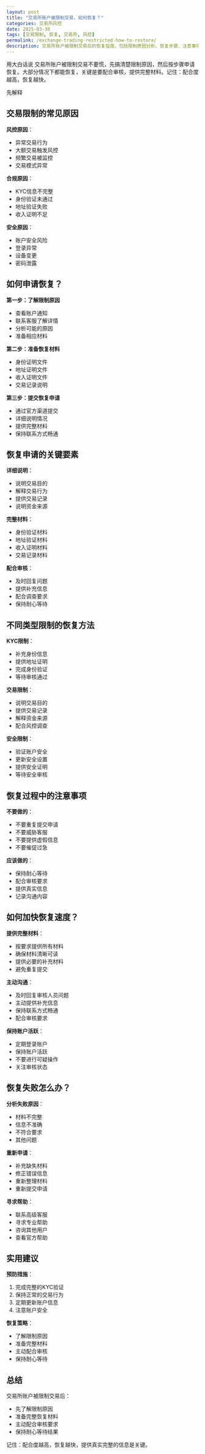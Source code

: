 ```yaml
---
layout: post
title: "交易所账户被限制交易，如何恢复？"
categories: 交易所风控
date: 2025-03-30
tags: [交易限制, 恢复, 交易所, 风控]
permalink: /exchange-trading-restricted-how-to-restore/
description: 交易所账户被限制交易后的恢复指南，包括限制原因分析、恢复步骤、注意事项等。
---
```


用大白话说
交易所账户被限制交易不要慌，先搞清楚限制原因，然后按步骤申请恢复。大部分情况下都能恢复，关键是要配合审核，提供完整材料。记住：配合度越高，恢复越快。

先解释

## 交易限制的常见原因

**风控原因**：
- 异常交易行为
- 大额交易触发风控
- 频繁交易被监控
- 交易模式异常

**合规原因**：
- KYC信息不完整
- 身份验证未通过
- 地址验证失败
- 收入证明不足

**安全原因**：
- 账户安全风险
- 登录异常
- 设备变更
- 密码泄露

## 如何申请恢复？

**第一步：了解限制原因**
- 查看账户通知
- 联系客服了解详情
- 分析可能的原因
- 准备相应材料

**第二步：准备恢复材料**
- 身份证明文件
- 地址证明文件
- 收入证明文件
- 交易记录说明

**第三步：提交恢复申请**
- 通过官方渠道提交
- 详细说明情况
- 提供完整材料
- 保持联系方式畅通

## 恢复申请的关键要素

**详细说明**：
- 说明交易目的
- 解释交易行为
- 提供交易记录
- 说明资金来源

**完整材料**：
- 身份验证材料
- 地址验证材料
- 收入证明材料
- 交易记录材料

**配合审核**：
- 及时回复问题
- 提供补充信息
- 配合调查要求
- 保持耐心等待

## 不同类型限制的恢复方法

**KYC限制**：
- 补充身份信息
- 提供地址证明
- 完成身份验证
- 等待审核通过

**交易限制**：
- 说明交易目的
- 提供交易记录
- 解释资金来源
- 配合风控调查

**安全限制**：
- 验证账户安全
- 更新安全设置
- 提供安全证明
- 等待安全审核

## 恢复过程中的注意事项

**不要做的**：
- 不要重复提交申请
- 不要威胁客服
- 不要提供虚假信息
- 不要催促过急

**应该做的**：
- 保持耐心等待
- 配合审核要求
- 提供真实信息
- 记录沟通内容

## 如何加快恢复速度？

**提供完整材料**：
- 按要求提供所有材料
- 确保材料清晰可读
- 提供必要的补充材料
- 避免重复提交

**主动沟通**：
- 及时回复审核人员问题
- 主动提供补充信息
- 保持联系方式畅通
- 配合审核要求

**保持账户活跃**：
- 定期登录账户
- 保持账户活跃
- 不要进行可疑操作
- 关注审核状态

## 恢复失败怎么办？

**分析失败原因**：
- 材料不完整
- 信息不准确
- 不符合要求
- 其他问题

**重新申请**：
- 补充缺失材料
- 修正错误信息
- 重新整理材料
- 重新提交申请

**寻求帮助**：
- 联系高级客服
- 寻求专业帮助
- 咨询其他用户
- 查看官方帮助

## 实用建议

**预防措施**：
1. 完成完整的KYC验证
2. 保持正常的交易行为
3. 定期更新账户信息
4. 注意账户安全

**恢复策略**：
- 了解限制原因
- 准备完整材料
- 主动配合审核
- 保持耐心等待

## 总结

交易所账户被限制交易后：
- 先了解限制原因
- 准备完整恢复材料
- 主动配合审核要求
- 保持耐心等待结果

记住：配合度越高，恢复越快，提供真实完整的信息是关键。
